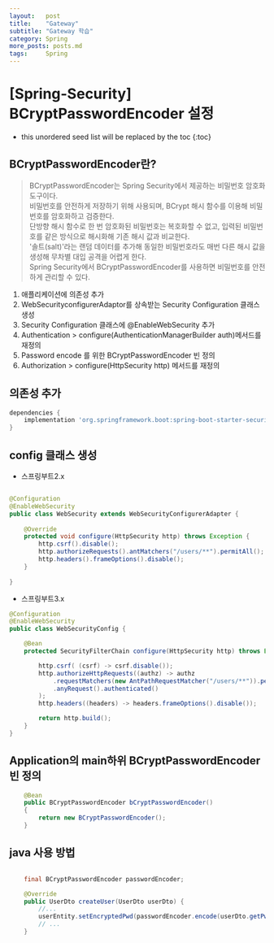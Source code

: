 ```yaml
---
layout:   post
title:    "Gateway"
subtitle: "Gateway 학습"
category: Spring
more_posts: posts.md
tags:     Spring
---
```

# [Spring-Security] BCryptPasswordEncoder 설정

<!--more-->
<!-- Table of contents -->
* this unordered seed list will be replaced by the toc
{:toc}

<!-- text -->

## BCryptPasswordEncoder란?
> BCryptPasswordEncoder는 Spring Security에서 제공하는 비밀번호 암호화 도구이다.  
> 비밀번호를 안전하게 저장하기 위해 사용되며, BCrypt 해시 함수를 이용해 비밀번호를 암호화하고 검증한다.  
> 단방향 해시 함수로 한 번 암호화된 비밀번호는 복호화할 수 없고, 입력된 비밀번호를 같은 방식으로 해시화해 기존 해시 값과 비교한다.  
> '솔트(salt)'라는 랜덤 데이터를 추가해 동일한 비밀번호라도 매번 다른 해시 값을 생성해 무차별 대입 공격을 어렵게 한다.  
> Spring Security에서 BCryptPasswordEncoder를 사용하면 비밀번호를 안전하게 관리할 수 있다.  

1. 애플리케이션에 의존성 추가
2. WebSecurityconfigurerAdaptor를 상속받는 Security Configuration 클래스 생성
3. Security Configuration 클래스에 @EnableWebSecurity 추가
4. Authentication > configure(AuthenticationManagerBuilder auth)메서드를 재정의
5. Password encode 를 위한 BCryptPasswordEncoder 빈 정의
6. Authorization > configure(HttpSecurity http) 메서드를 재정의

## 의존성 추가

```gradle
dependencies {
    implementation 'org.springframework.boot:spring-boot-starter-security'
}
```

## config 클래스 생성

- 스프링부트2.x

```java

@Configuration
@EnableWebSecurity
public class WebSecurity extends WebSecurityConfigurerAdapter {
    
    @Override
    protected void configure(HttpSecurity http) throws Exception {
        http.csrf().disable();
        http.authorizeRequests().antMatchers("/users/**").permitAll();
        http.headers().frameOptions().disable();
    }
    
}
```

- 스프링부트3.x

```java
@Configuration
@EnableWebSecurity
public class WebSecurityConfig {

    @Bean
    protected SecurityFilterChain configure(HttpSecurity http) throws Exception {

        http.csrf( (csrf) -> csrf.disable());
        http.authorizeHttpRequests((authz) -> authz
            .requestMatchers(new AntPathRequestMatcher("/users/**")).permitAll()
            .anyRequest().authenticated()
        );
        http.headers((headers) -> headers.frameOptions().disable());

        return http.build();
    }
}
```

## Application의 main하위 BCryptPasswordEncoder 빈 정의

```java
    @Bean
    public BCryptPasswordEncoder bCryptPasswordEncoder()
    {
        return new BCryptPasswordEncoder();
    }
```

## java 사용 방법

```java

    final BCryptPasswordEncoder passwordEncoder;

    @Override
    public UserDto createUser(UserDto userDto) {
        //...
        userEntity.setEncryptedPwd(passwordEncoder.encode(userDto.getPwd()));
        // ...
    }

```